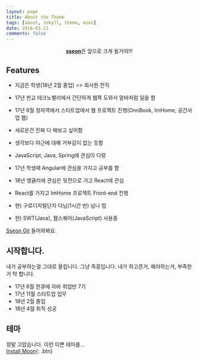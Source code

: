 ```yaml
---
layout: page
title: About the Theme
tags: [about, Jekyll, theme, moon]
date: 2016-03-21
comments: false
---
```


<center><a href="https://bkjang.github.io/"><b>sseon</b></a>은 앞으로 크게 될거야!!!</center>

## Features
* 지금은 학생(18년 2월 졸업) => 회사원 전직

* 17년 판교 테크노벨리에서 간단하게 웹쪽 도와서 알바처럼 일을 함
* 17년 6월 정자역에서 스타트업에서 웹 프로젝트 진행(OnnBook, ImHome, 공간사업 웹)
* 새로운건 진짜 다 해보고 싶어함
* 생각보다 야근에 대해 거부감이 없는 듯함
* JavaScript, Java, Spring에 관심이 다량
* 17년 학생때 Angular에 관심을 가지고 공부를 함
* 18년 앵귤러에 관심은 뒷전으로 가고 React에 관심
* React를 가지고 ImHome 프로젝트 Front-end 진행
* 현) 구로디지털단지 다님(1시간 반) 넘나 멈
* 현) SWT(Java), 웹스퀘어(JavaScript) 사용중 

[Sseon Git](https://seonhyungjo.github.io/) 들어와봐요.

## 시작합니다.
내가 공부하는걸 그대로 올립니다. 그냥 즉흥입니다. 내가 하고픈거, 해야하는거, 부족한거 막 합니다.

* 17년 6월 한큐에 자바 취업반 7기
* 17년 11월 스타트업 업무
* 18년 2월 졸업
* 18년 4월 취직 성공


## 테마
정말 고맙습니다. 이런 이쁜 테마를...<br>
[Install Moon](https://github.com/TaylanTatli/Moon){: .btn}
